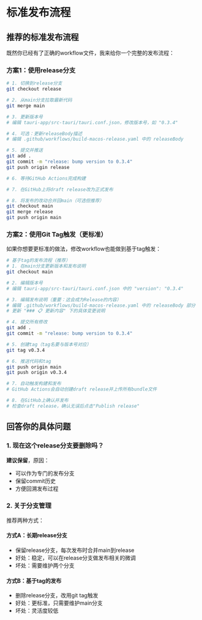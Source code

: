 # 标准发布流程

## 推荐的标准发布流程

既然你已经有了正确的workflow文件，我来给你一个完整的发布流程：

### 方案1：使用release分支

```bash
# 1. 切换到release分支
git checkout release

# 2. 从main分支拉取最新代码
git merge main

# 3. 更新版本号
# 编辑 tauri-app/src-tauri/tauri.conf.json，修改版本号，如 "0.3.4"

# 4. 可选：更新releaseBody描述
# 编辑 .github/workflows/build-macos-release.yaml 中的 releaseBody

# 5. 提交并推送
git add .
git commit -m "release: bump version to 0.3.4"
git push origin release

# 6. 等待GitHub Actions完成构建

# 7. 在GitHub上将draft release改为正式发布

# 8. 将发布的改动合并回main（可选但推荐）
git checkout main
git merge release
git push origin main
```

### 方案2：使用Git Tag触发（更标准）

如果你想要更标准的做法，修改workflow也能做到基于tag触发：

```bash
# 基于tag的发布流程（推荐）
# 1. 在main分支更新版本和发布说明
git checkout main

# 2. 编辑版本号
# 编辑 tauri-app/src-tauri/tauri.conf.json 中的 "version": "0.3.4"

# 3. 编辑发布说明（重要：这会成为Release的内容）
# 编辑 .github/workflows/build-macos-release.yaml 中的 releaseBody 部分
# 更新 "### 📋 更新内容" 下的具体变更说明

# 4. 提交所有修改
git add .
git commit -m "release: bump version to 0.3.4"

# 5. 创建tag（tag名要与版本号对应）
git tag v0.3.4

# 6. 推送代码和tag
git push origin main
git push origin v0.3.4

# 7. 自动触发构建和发布
# GitHub Actions会自动创建draft release并上传所有bundle文件

# 8. 在GitHub上确认并发布
# 检查draft release，确认无误后点击"Publish release"
```

## 回答你的具体问题

### 1. 现在这个release分支要删除吗？

**建议保留**，原因：

- 可以作为专门的发布分支
- 保留commit历史
- 方便回溯发布过程

### 2. 关于分支管理

推荐两种方式：

#### 方式A：长期release分支

- 保留release分支，每次发布时合并main到release
- 好处：稳定，可以在release分支做发布相关的微调
- 坏处：需要维护两个分支

#### 方式B：基于tag的发布

- 删除release分支，改用git tag触发
- 好处：更标准，只需要维护main分支
- 坏处：灵活度较低
